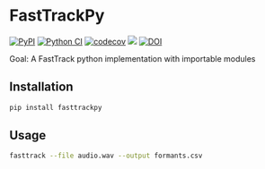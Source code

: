 # FastTrackPy
[![PyPI](https://img.shields.io/pypi/v/fasttrackpy)](https://pypi.org/project/fasttrackpy/)
[![Python CI](https://github.com/JoFrhwld/fasttrackpy/actions/workflows/test-and-run.yml/badge.svg)](https://github.com/JoFrhwld/fasttrackpy/actions/workflows/test-and-run.yml) [![codecov](https://codecov.io/gh/FastTrackiverse/fasttrackpy/graph/badge.svg?token=GOAWY4B5C8)](https://codecov.io/gh/FastTrackiverse/fasttrackpy) <a href="https://codeclimate.com/github/JoFrhwld/fasttrackpy/maintainability"><img src="https://api.codeclimate.com/v1/badges/6725fded174b21a3c59f/maintainability" /></a> [![DOI](https://zenodo.org/badge/580169086.svg)](https://zenodo.org/doi/10.5281/zenodo.10212099)


Goal: A FastTrack python implementation with importable modules

## Installation

```bash
pip install fasttrackpy
```

## Usage

```bash
fasttrack --file audio.wav --output formants.csv
```
